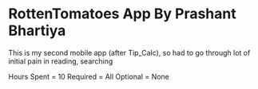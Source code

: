 RottenTomatoes App By Prashant Bhartiya
=====================================

This is my second mobile app (after Tip_Calc), so had to go through lot of initial pain in reading, searching

Hours Spent = 10
Required = All
Optional = None


